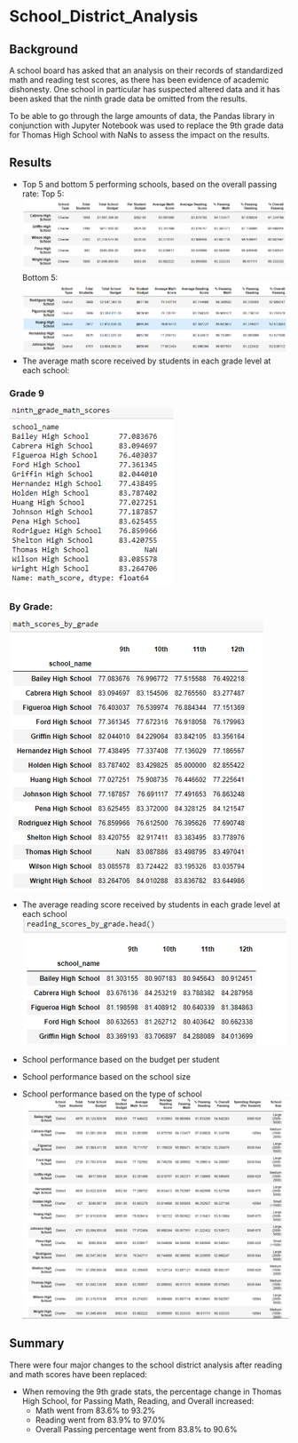 # School_District_Analysis
## Background

A school board has asked that an analysis on their records of standardized math and reading test scores, as there has been evidence of academic dishonesty. One school in particular has suspected altered data and it has been asked that the ninth grade data be omitted from the results. 

To be able to go through the large amounts of data, the Pandas library in conjunction with Jupyter Notebook was used to replace the 9th grade data for Thomas High School with NaNs to assess the impact on the results.


## Results
- Top 5 and bottom 5 performing schools, based on the overall passing rate:
Top 5:
<img src="Resources/Top5.png"></img>
Bottom 5:
<img src="Resources/Bottom5.png"></img>
- The average math score received by students in each grade level at each school:
### Grade 9
<img src="Resources/average_math_nine.png"></img>
### By Grade:
<img src="Resources/average_math_by_grade.png"></img>
- The average reading score received by students in each grade level at each school
<img src="Resources/average_read_by_grade.png"></img>

- School performance based on the budget per student
- School performance based on the school size 
- School performance based on the type of school
<img src="Resources/Summary.png"></img>		

## Summary
There were four major changes to the school district analysis after reading and math scores have been replaced:
-   When removing the 9th grade stats, the percentage change in Thomas High School, for Passing Math, Reading, and Overall increased:
    - Math went from 83.6% to 93.2%
    - Reading went from 83.9% to 97.0%
    - Overall Passing percentage went from 83.8% to 90.6%
